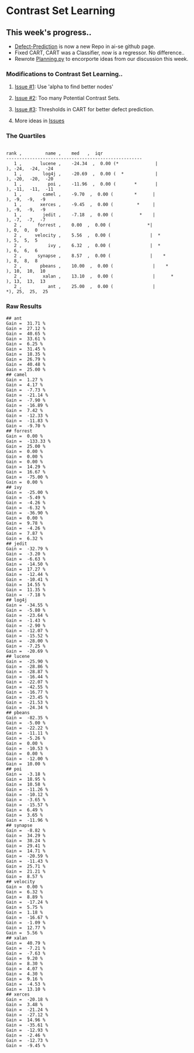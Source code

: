 # Contrast Set Learning

## This week's progress..
- [Defect-Prediction](https://github.com/ai-se/Defect-Prediction) is now a new Repo in ai-se github page.
- Fixed CART, CART was a Classifier, now is a regressor. No difference..
- Rewrote [Planning.py](https://github.com/ai-se/Defect-Prediction/blob/master/SOURCE/Planning.py) to encorporte ideas from our discussion this week.

### Modifications to Contrast Set Learning..
1. [Issue \#1](https://github.com/ai-se/Defect-Prediction/issues/1): Use 'alpha to find better nodes'

2. [Issue \#2](https://github.com/ai-se/Defect-Prediction/issues/2): Too many Potential Contrast Sets.

3. [Issue \#3](https://github.com/ai-se/Defect-Prediction/issues/3): Thresholds in CART for better defect prediction.

4. More ideas in [Issues](https://github.com/ai-se/Defect-Prediction/issues?q=)

### The Quartiles 
```

rank ,         name ,    med   ,  iqr 
----------------------------------------------------
   1 ,       lucene ,    -24.34  ,  0.00 (*              |              ), -24,  -24,  -24
   1 ,        log4j ,    -20.69  ,  0.00 (  *            |              ), -20,  -20,  -20
   1 ,          poi ,    -11.96  ,  0.00 (       *       |              ), -11,  -11,  -11
   1 ,        camel ,    -9.70  ,  0.00 (        *      |              ), -9,  -9,  -9
   1 ,       xerces ,    -9.45  ,  0.00 (         *     |              ), -9,  -9,  -9
   1 ,        jedit ,    -7.18  ,  0.00 (          *    |              ), -7,  -7,  -7
   2 ,      forrest ,    0.00  ,  0.00 (              *|              ), 0,  0,  0
   2 ,     velocity ,    5.56  ,  0.00 (               |  *           ), 5,  5,  5
   2 ,          ivy ,    6.32  ,  0.00 (               |  *           ), 6,  6,  6
   2 ,      synapse ,    8.57  ,  0.00 (               |    *         ), 8,  8,  8
   2 ,       pbeans ,    10.00  ,  0.00 (               |    *         ), 10,  10,  10
   2 ,        xalan ,    13.10  ,  0.00 (               |      *       ), 13,  13,  13
   2 ,          ant ,    25.00  ,  0.00 (               |             *), 25,  25,  25
```

### Raw Results
```
## ant
Gain =  31.71 %
Gain =  27.12 %
Gain =  40.65 %
Gain =  33.61 %
Gain =  6.25 %
Gain =  31.45 %
Gain =  18.35 %
Gain =  26.79 %
Gain =  40.48 %
Gain =  25.00 %
## camel
Gain =  1.27 %
Gain =  4.17 %
Gain =  -7.73 %
Gain =  -21.14 %
Gain =  -7.90 %
Gain =  -16.89 %
Gain =  7.42 %
Gain =  -12.33 %
Gain =  -11.83 %
Gain =  -9.70 %
## forrest
Gain =  0.00 %
Gain =  -133.33 %
Gain =  25.00 %
Gain =  0.00 %
Gain =  0.00 %
Gain =  0.00 %
Gain =  14.29 %
Gain =  16.67 %
Gain =  -75.00 %
Gain =  0.00 %
## ivy
Gain =  -25.00 %
Gain =  -5.49 %
Gain =  -4.26 %
Gain =  -6.32 %
Gain =  -36.90 %
Gain =  0.00 %
Gain =  9.78 %
Gain =  -4.26 %
Gain =  7.87 %
Gain =  6.32 %
## jedit
Gain =  -32.79 %
Gain =  -3.20 %
Gain =  -6.63 %
Gain =  -14.50 %
Gain =  17.27 %
Gain =  -12.44 %
Gain =  -10.41 %
Gain =  14.55 %
Gain =  11.35 %
Gain =  -7.18 %
## log4j
Gain =  -34.55 %
Gain =  -5.80 %
Gain =  -23.64 %
Gain =  -1.43 %
Gain =  -2.90 %
Gain =  -12.07 %
Gain =  -15.52 %
Gain =  -28.00 %
Gain =  -7.25 %
Gain =  -20.69 %
## lucene
Gain =  -25.90 %
Gain =  -28.86 %
Gain =  -28.87 %
Gain =  -16.44 %
Gain =  -22.07 %
Gain =  -42.55 %
Gain =  -16.77 %
Gain =  -23.45 %
Gain =  -21.53 %
Gain =  -24.34 %
## pbeans
Gain =  -82.35 %
Gain =  -5.00 %
Gain =  -22.22 %
Gain =  -11.11 %
Gain =  -5.26 %
Gain =  0.00 %
Gain =  -10.53 %
Gain =  0.00 %
Gain =  -12.00 %
Gain =  10.00 %
## poi
Gain =  -3.18 %
Gain =  18.95 %
Gain =  10.58 %
Gain =  -11.26 %
Gain =  -10.12 %
Gain =  -3.65 %
Gain =  -15.57 %
Gain =  6.49 %
Gain =  3.65 %
Gain =  -11.96 %
## synapse
Gain =  -8.82 %
Gain =  34.29 %
Gain =  38.24 %
Gain =  29.41 %
Gain =  14.71 %
Gain =  -20.59 %
Gain =  -11.43 %
Gain =  25.71 %
Gain =  21.21 %
Gain =  8.57 %
## velocity
Gain =  0.00 %
Gain =  6.32 %
Gain =  8.89 %
Gain =  -17.24 %
Gain =  5.75 %
Gain =  1.18 %
Gain =  -16.67 %
Gain =  -1.09 %
Gain =  12.77 %
Gain =  5.56 %
## xalan
Gain =  40.79 %
Gain =  -7.21 %
Gain =  -7.63 %
Gain =  9.20 %
Gain =  8.30 %
Gain =  4.07 %
Gain =  4.30 %
Gain =  9.16 %
Gain =  -4.53 %
Gain =  13.10 %
## xerces
Gain =  -20.18 %
Gain =  3.48 %
Gain =  -21.24 %
Gain =  -27.12 %
Gain =  14.96 %
Gain =  -35.61 %
Gain =  -12.93 %
Gain =  -2.46 %
Gain =  -12.73 %
Gain =  -9.45 %
```
